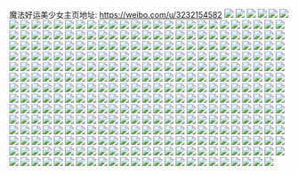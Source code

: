 魔法好运美少女主页地址: https://weibo.com/u/3232154582 
![](https://wx4.sinaimg.cn/mw2000/c0a6c3d6gy1h8m2inwceoj20ku0hr40f.jpg) 
![](https://wx4.sinaimg.cn/mw2000/c0a6c3d6gy1h8by4w1pmjj22db35su0x.jpg) 
![](https://wx4.sinaimg.cn/mw2000/c0a6c3d6gy1h86xttncfcj23402c01kz.jpg) 
![](https://wx4.sinaimg.cn/mw2000/c0a6c3d6gy1h86xu4clapj23402c0kjn.jpg) 
![](https://wx4.sinaimg.cn/mw2000/c0a6c3d6gy1h86xtzcw3yj23402c0b2c.jpg) 
![](https://wx4.sinaimg.cn/mw2000/c0a6c3d6gy1h76dck1gcoj223u35snpe.jpg) 
![](https://wx4.sinaimg.cn/mw2000/c0a6c3d6gy1h76dcpxud6j21vq2qaqv5.jpg) 
![](https://wx4.sinaimg.cn/mw2000/c0a6c3d6gy1h769i551ntj21mq2mrqv5.jpg) 
![](https://wx4.sinaimg.cn/mw2000/c0a6c3d6gy1h769ig09vbj223u35s7wi.jpg) 
![](https://wx4.sinaimg.cn/mw2000/c0a6c3d6gy1h6vqmtv0ulj22801o0qv5.jpg) 
![](https://wx4.sinaimg.cn/mw2000/c0a6c3d6gy1h6unuz3nq1j22c0340qv7.jpg) 
![](https://wx4.sinaimg.cn/mw2000/c0a6c3d6gy1h6unzhu2t6j22c0340npe.jpg) 
![](https://wx4.sinaimg.cn/mw2000/c0a6c3d6gy1h6unyecxsgj24002o0kjn.jpg) 
![](https://wx4.sinaimg.cn/mw2000/c0a6c3d6gy1h66e819c2kj22c0340hdw.jpg) 
![](https://wx4.sinaimg.cn/mw2000/c0a6c3d6gy1h66e7te47wj22512vj7wj.jpg) 
![](https://wx4.sinaimg.cn/mw2000/c0a6c3d6gy1h66e7r3gyfj22c0340qv7.jpg) 
![](https://wx4.sinaimg.cn/mw2000/c0a6c3d6gy1h66e7ob2dpj225j2txqv7.jpg) 
![](https://wx4.sinaimg.cn/mw2000/c0a6c3d6gy1h66e7ydhd8j228x2zihdv.jpg) 
![](https://wx4.sinaimg.cn/mw2000/c0a6c3d6gy1h66e7w793cj22552ub7wh.jpg) 
![](https://wx4.sinaimg.cn/mw2000/c0a6c3d6gy1h66e844ts0j223w2syqv8.jpg) 
![](https://wx4.sinaimg.cn/mw2000/c0a6c3d6gy1h66e8bmgjkj22c03404qv.jpg) 
![](https://wx4.sinaimg.cn/mw2000/c0a6c3d6gy1h66e886tiwj22c03404qv.jpg) 
![](https://wx4.sinaimg.cn/mw2000/c0a6c3d6gy1h66e8ep8ywj22c03401l1.jpg) 
![](https://wx4.sinaimg.cn/mw2000/c0a6c3d6gy1h66e9jorraj227m2qvhdv.jpg) 
![](https://wx4.sinaimg.cn/mw2000/c0a6c3d6gy1h66e8hi3oaj22ay2y3x6r.jpg) 
![](https://wx4.sinaimg.cn/mw2000/c0a6c3d6gy1h52njkfzjqj22c03401kz.jpg) 
![](https://wx4.sinaimg.cn/mw2000/c0a6c3d6gy1h521xwpj54j224h2tz7wi.jpg) 
![](https://wx4.sinaimg.cn/mw2000/c0a6c3d6gy1h521xz3fmjj21ne2ekb29.jpg) 
![](https://wx4.sinaimg.cn/mw2000/c0a6c3d6gy1h521xxzcm4j21xl2jzkjl.jpg) 
![](https://wx4.sinaimg.cn/mw2000/c0a6c3d6gy1h521y03b7dj21vg2mfu0x.jpg) 
![](https://wx4.sinaimg.cn/mw2000/c0a6c3d6gy1h521y5eqpvj22c0340npg.jpg) 
![](https://wx4.sinaimg.cn/mw2000/c0a6c3d6gy1h521yajwtfj228p2ytkjn.jpg) 
![](https://wx4.sinaimg.cn/mw2000/c0a6c3d6gy1h55kndk1tlj222w2s3x6q.jpg) 
![](https://wx4.sinaimg.cn/mw2000/c0a6c3d6gy1h55kna0wwcj22c0340x6q.jpg) 
![](https://wx4.sinaimg.cn/mw2000/c0a6c3d6gy1h55knh1vzrj227r33nb2b.jpg) 
![](https://wx4.sinaimg.cn/mw2000/c0a6c3d6gy1h4o1dm4i38j22802sukjm.jpg) 
![](https://wx4.sinaimg.cn/mw2000/c0a6c3d6gy1h4o1dkll1ij21o32347wi.jpg) 
![](https://wx4.sinaimg.cn/mw2000/c0a6c3d6gy1h4o1dz7rstj223m2suhdu.jpg) 
![](https://wx4.sinaimg.cn/mw2000/c0a6c3d6gy1h496gn2xzsj23402c0hdv.jpg) 
![](https://wx4.sinaimg.cn/mw2000/c0a6c3d6gy1h496gwm3wdj22322zqe83.jpg) 
![](https://wx4.sinaimg.cn/mw2000/c0a6c3d6gy1h496goms7gj23402c0kjm.jpg) 
![](https://wx4.sinaimg.cn/mw2000/c0a6c3d6gy1h284uzryanj22052zskjm.jpg) 
![](https://wx4.sinaimg.cn/mw2000/c0a6c3d6gy1h284mg7ns8j235s23t1l0.jpg) 
![](https://wx4.sinaimg.cn/mw2000/c0a6c3d6gy1h2gdsay6zwj23402c04qr.jpg) 
![](https://wx4.sinaimg.cn/mw2000/c0a6c3d6gy1h284nf03djj235s23ukjm.jpg) 
![](https://wx4.sinaimg.cn/mw2000/c0a6c3d6gy1h284mxlw05j24002o04qt.jpg) 
![](https://wx4.sinaimg.cn/mw2000/c0a6c3d6gy1h2ge78de4oj24002o0kjp.jpg) 
![](https://wx4.sinaimg.cn/mw2000/c0a6c3d6gy1h284mm9xtdj235a45ce83.jpg) 
![](https://wx4.sinaimg.cn/mw2000/c0a6c3d6gy1h284ngzoc3j222k34sb2a.jpg) 
![](https://wx4.sinaimg.cn/mw2000/c0a6c3d6gy1h2dz0tm5opj23404scu10.jpg) 
![](https://wx4.sinaimg.cn/mw2000/c0a6c3d6gy1h284xtxxojj226s2x2u0y.jpg) 
![](https://wx4.sinaimg.cn/mw2000/c0a6c3d6gy1h2gds4fou5j223m2suhdu.jpg) 
![](https://wx4.sinaimg.cn/mw2000/c0a6c3d6gy1h284nioj92j227l2y4b29.jpg) 
![](https://wx4.sinaimg.cn/mw2000/c0a6c3d6gy1h19kugkmb2j20ku0r0agj.jpg) 
![](https://wx4.sinaimg.cn/mw2000/c0a6c3d6gy1h0z5up3ql3j232i2eehdt.jpg) 
![](https://wx4.sinaimg.cn/mw2000/c0a6c3d6gy1h0z5nbay05j23sb2o0hdv.jpg) 
![](https://wx4.sinaimg.cn/mw2000/c0a6c3d6gy1h0z5v3s5ucj20u0140gxi.jpg) 
![](https://wx4.sinaimg.cn/mw2000/c0a6c3d6gy1h0z5nghz11j22c0340e85.jpg) 
![](https://wx4.sinaimg.cn/mw2000/c0a6c3d6gy1h0fk67c03hj235s4bob2e.jpg) 
![](https://wx4.sinaimg.cn/mw2000/c0a6c3d6gy1h0fkfiivl5j234048bkjq.jpg) 
![](https://wx4.sinaimg.cn/mw2000/c0a6c3d6gy1h0fksj24x9j235s48wqva.jpg) 
![](https://wx4.sinaimg.cn/mw2000/c0a6c3d6gy1h04w5xuvfoj2171245h8m.jpg) 
![](https://wx4.sinaimg.cn/mw2000/c0a6c3d6gy1h03nuafkvmj235s23ux6t.jpg) 
![](https://wx4.sinaimg.cn/mw2000/c0a6c3d6gy1h03nvjpm5jj235s23uqv7.jpg) 
![](https://wx4.sinaimg.cn/mw2000/c0a6c3d6gy1h03nujsb2jj235s23ukjp.jpg) 
![](https://wx4.sinaimg.cn/mw2000/c0a6c3d6gy1h03nuqf910j235s23uqv8.jpg) 
![](https://wx4.sinaimg.cn/mw2000/c0a6c3d6gy1h03nu0s0g0j235s23ue85.jpg) 
![](https://wx4.sinaimg.cn/mw2000/c0a6c3d6gy1h03nuyf6qkj235s23u7wk.jpg) 
![](https://wx4.sinaimg.cn/mw2000/c0a6c3d6gy1h03nvqy4wij235s23u1l0.jpg) 
![](https://wx4.sinaimg.cn/mw2000/c0a6c3d6gy1h03nvcantdj235s23uhdx.jpg) 
![](https://wx4.sinaimg.cn/mw2000/c0a6c3d6gy1h03nyllij6j235s23u7wl.jpg) 
![](https://wx4.sinaimg.cn/mw2000/c0a6c3d6gy1gzy9k3cvh3j22i12i1x6p.jpg) 
![](https://wx4.sinaimg.cn/mw2000/c0a6c3d6gy1gzy9k1s8cqj20za0za1e1.jpg) 
![](https://wx4.sinaimg.cn/mw2000/c0a6c3d6gy1gzy9k5ekk0j21yr1yr4qr.jpg) 
![](https://wx4.sinaimg.cn/mw2000/c0a6c3d6gy1gzy9k7krjij23sw2ioe82.jpg) 
![](https://wx4.sinaimg.cn/mw2000/c0a6c3d6gy1gzk4m5h2u2j22dc35snpf.jpg) 
![](https://wx4.sinaimg.cn/mw2000/c0a6c3d6gy1gzk7kp82nsj235s35sqv8.jpg) 
![](https://wx4.sinaimg.cn/mw2000/c0a6c3d6gy1gzk4n7q27dj22dc35shdv.jpg) 
![](https://wx4.sinaimg.cn/mw2000/c0a6c3d6gy1gzk8cm7lfej235s251u0y.jpg) 
![](https://wx4.sinaimg.cn/mw2000/c0a6c3d6gy1gzk8xhf344j235s259b2a.jpg) 
![](https://wx4.sinaimg.cn/mw2000/c0a6c3d6gy1gzk4mt45hqj21xp1kukfp.jpg) 
![](https://wx4.sinaimg.cn/mw2000/c0a6c3d6gy1gzk8y63wizj23zt7eb7wm.jpg) 
![](https://wx4.sinaimg.cn/mw2000/c0a6c3d6gy1gzk8y2dmflj22qp1tvb2a.jpg) 
![](https://wx4.sinaimg.cn/mw2000/c0a6c3d6gy1gzk8xnb3j5j21xz2fhkjl.jpg) 
![](https://wx4.sinaimg.cn/mw2000/c0a6c3d6gy1gz8tgmpljgj223u3324qr.jpg) 
![](https://wx4.sinaimg.cn/mw2000/c0a6c3d6gy1gz8tgq8rx8j235s23u4qs.jpg) 
![](https://wx4.sinaimg.cn/mw2000/c0a6c3d6gy1gz8tgs8uloj21yv2qxb2a.jpg) 
![](https://wx4.sinaimg.cn/mw2000/c0a6c3d6gy1gz8tgyjox3j24005hgx6t.jpg) 
![](https://wx4.sinaimg.cn/mw2000/c0a6c3d6gy1gz8tgk2nsnj24005bz4qs.jpg) 
![](https://wx4.sinaimg.cn/mw2000/c0a6c3d6gy1gz8tguymdtj23405ez4qs.jpg) 
![](https://wx4.sinaimg.cn/mw2000/c0a6c3d6gy1gzb0389socj21r72hwx6p.jpg) 
![](https://wx4.sinaimg.cn/mw2000/c0a6c3d6gy1gzb03bvwu9j21kw1kwb29.jpg) 
![](https://wx4.sinaimg.cn/mw2000/c0a6c3d6gy1gzb03crjjqj20w10w112l.jpg) 
![](https://wx4.sinaimg.cn/mw2000/c0a6c3d6gy1gyjbsuxkv4j235s35sb2c.jpg) 
![](https://wx4.sinaimg.cn/mw2000/c0a6c3d6gy1gyjan5kvp8j22dc35snpf.jpg) 
![](https://wx4.sinaimg.cn/mw2000/c0a6c3d6gy1gyjaui4k52j22dc2x2u0x.jpg) 
![](https://wx4.sinaimg.cn/mw2000/c0a6c3d6gy1gyjamxup3qj22dc35s7wj.jpg) 
![](https://wx4.sinaimg.cn/mw2000/c0a6c3d6gy1gyfivcwtkmj22dc35sb2b.jpg) 
![](https://wx4.sinaimg.cn/mw2000/c0a6c3d6gy1gyfiwsnc34j22422te4qr.jpg) 
![](https://wx4.sinaimg.cn/mw2000/c0a6c3d6gy1gy51uirdktj22dc35sqv7.jpg) 
![](https://wx4.sinaimg.cn/mw2000/c0a6c3d6gy1gxzg1tlo4uj21r02u6b2a.jpg) 
![](https://wx4.sinaimg.cn/mw2000/c0a6c3d6gy1gxzg1rjadxj21x832unpf.jpg) 
![](https://wx4.sinaimg.cn/mw2000/c0a6c3d6gy1gxy0vkiy7wj23404o0qva.jpg) 
![](https://wx4.sinaimg.cn/mw2000/c0a6c3d6gy1gxy0vpn0vqj22yo4xtx6r.jpg) 
![](https://wx4.sinaimg.cn/mw2000/c0a6c3d6gy1gxy0vrvwncj23404pte84.jpg) 
![](https://wx4.sinaimg.cn/mw2000/c0a6c3d6gy1gxy0vt3p1aj20sg0kmgqu.jpg) 
![](https://wx4.sinaimg.cn/mw2000/c0a6c3d6gy1gxy1a438emj23402c0npe.jpg) 
![](https://wx4.sinaimg.cn/mw2000/c0a6c3d6gy1gxy0vl5bfqj20sg158n0t.jpg) 
![](https://wx4.sinaimg.cn/mw2000/c0a6c3d6gy1gxy18h9ovnj21o02804qp.jpg) 
![](https://wx4.sinaimg.cn/mw2000/c0a6c3d6gy1gxy0y5hc87j20ku0rggqs.jpg) 
![](https://wx4.sinaimg.cn/mw2000/c0a6c3d6gy1gxy0yelxtmj22dc35s4qs.jpg) 
![](https://wx4.sinaimg.cn/mw2000/c0a6c3d6gy1gxy0y9ehc4j22d835mqv7.jpg) 
![](https://wx4.sinaimg.cn/mw2000/c0a6c3d6gy1gxy0yaqazxj21az1azqg6.jpg) 
![](https://wx4.sinaimg.cn/mw2000/c0a6c3d6gy1gxy0y4wpg6j225a20cu0x.jpg) 
![](https://wx4.sinaimg.cn/mw2000/c0a6c3d6gy1gxqk3kls3qj20pr0ej75a.jpg) 
![](https://wx4.sinaimg.cn/mw2000/c0a6c3d6gy1gxg2wdm31sj22qf4j2e82.jpg) 
![](https://wx4.sinaimg.cn/mw2000/c0a6c3d6gy1gxb9rwt1vfj224c2pi4qq.jpg) 
![](https://wx4.sinaimg.cn/mw2000/c0a6c3d6gy1gxb9rurdnqj216o1kw1kx.jpg) 
![](https://wx4.sinaimg.cn/mw2000/c0a6c3d6gy1gxb9tsvbmpj22c0340kjn.jpg) 
![](https://wx4.sinaimg.cn/mw2000/c0a6c3d6gy1gxb9tyjgh4j22dc35shdu.jpg) 
![](https://wx4.sinaimg.cn/mw2000/c0a6c3d6gy1gx10c4qfwrj20ku0b13yv.jpg) 
![](https://wx4.sinaimg.cn/mw2000/c0a6c3d6gy1gwygg86e76j22yc2mt1l0.jpg) 
![](https://wx4.sinaimg.cn/mw2000/c0a6c3d6gy1gwxcev4pr9j22wf2wfe84.jpg) 
![](https://wx4.sinaimg.cn/mw2000/c0a6c3d6gy1gwxcf472pej2340340u10.jpg) 
![](https://wx4.sinaimg.cn/mw2000/c0a6c3d6gy1gwxck5te9sj2340340he0.jpg) 
![](https://wx4.sinaimg.cn/mw2000/c0a6c3d6gy1gwxcfdmcffj2340340x6v.jpg) 
![](https://wx4.sinaimg.cn/mw2000/c0a6c3d6gy1gwtp3yghmaj21eq1n0k9z.jpg) 
![](https://wx4.sinaimg.cn/mw2000/c0a6c3d6gy1gwsnw0hfnlj22ay35r1l1.jpg) 
![](https://wx4.sinaimg.cn/mw2000/c0a6c3d6gy1gwsnvl18qkj226q30z4qr.jpg) 
![](https://wx4.sinaimg.cn/mw2000/c0a6c3d6gy1gwsnvqx72nj23402c0x6s.jpg) 
![](https://wx4.sinaimg.cn/mw2000/c0a6c3d6gy1gwsnvuuqg8j22uv4a87wl.jpg) 
![](https://wx4.sinaimg.cn/mw2000/c0a6c3d6gy1gwso02q6nkj23402c07wm.jpg) 
![](https://wx4.sinaimg.cn/mw2000/c0a6c3d6gy1gwsnxvkyg7j22dc31gb2d.jpg) 
![](https://wx4.sinaimg.cn/mw2000/c0a6c3d6gy1gwtp3vqirxj21k028qkjl.jpg) 
![](https://wx4.sinaimg.cn/mw2000/c0a6c3d6gy1gwsnxo8gcyj22c02c04qq.jpg) 
![](https://wx4.sinaimg.cn/mw2000/c0a6c3d6gy1gwtjzzasq7j22an2al7wi.jpg) 
![](https://wx4.sinaimg.cn/mw2000/c0a6c3d6gy1gwtjzvaufoj23404327wl.jpg) 
![](https://wx4.sinaimg.cn/mw2000/c0a6c3d6gy1gwtjzldiz5j226h29sb2a.jpg) 
![](https://wx4.sinaimg.cn/mw2000/c0a6c3d6gy1gwtk05e893j22c0340x6s.jpg) 
![](https://wx4.sinaimg.cn/mw2000/c0a6c3d6gy1gwtjzn6gaqj21f81dsh22.jpg) 
![](https://wx4.sinaimg.cn/mw2000/c0a6c3d6gy1gwtk0ad48kj22u821gnpd.jpg) 
![](https://wx4.sinaimg.cn/mw2000/c0a6c3d6gy1gwja6t9qrqj20ku0rggq5.jpg) 
![](https://wx4.sinaimg.cn/mw2000/c0a6c3d6gy1gwja6u1se6j20ku0rf0y0.jpg) 
![](https://wx4.sinaimg.cn/mw2000/c0a6c3d6gy1gwja6ut40rj20ku0r8n2d.jpg) 
![](https://wx4.sinaimg.cn/mw2000/c0a6c3d6gy1gwja6samduj20ku0rdjwp.jpg) 
![](https://wx4.sinaimg.cn/mw2000/c0a6c3d6gy1gwf3xl1qwlj20ku1947r6.jpg) 
![](https://wx4.sinaimg.cn/mw2000/c0a6c3d6gy1gwf3xoal2yj20ku194kbm.jpg) 
![](https://wx4.sinaimg.cn/mw2000/c0a6c3d6gy1gwf3xjlt7qj20ku194keb.jpg) 
![](https://wx4.sinaimg.cn/mw2000/c0a6c3d6gy1gw70kv81ppj215s0vc0zw.jpg) 
![](https://wx4.sinaimg.cn/mw2000/c0a6c3d6gy1gw70l53d3mj22yh21f7wj.jpg) 
![](https://wx4.sinaimg.cn/mw2000/c0a6c3d6gy1gw70ky4cidj21d11p5qtu.jpg) 
![](https://wx4.sinaimg.cn/mw2000/c0a6c3d6gy1gw0nstf4jnj20w60qdacm.jpg) 
![](https://wx4.sinaimg.cn/mw2000/c0a6c3d6gy1gvu4wmd35jj23402c0e83.jpg) 
![](https://wx4.sinaimg.cn/mw2000/c0a6c3d6gy1gvu4woqcokj23404o04qu.jpg) 
![](https://wx4.sinaimg.cn/mw2000/c0a6c3d6gy1gvu4xxbogqj23402c0u0y.jpg) 
![](https://wx4.sinaimg.cn/mw2000/003wJN3wgy1gvqrz733owj62aj35sx6p02.jpg) 
![](https://wx4.sinaimg.cn/mw2000/003wJN3wgy1gvqryu4otkj623u35sb2c02.jpg) 
![](https://wx4.sinaimg.cn/mw2000/003wJN3wgy1gvqrzcoz4ej622k2sukjo02.jpg) 
![](https://wx4.sinaimg.cn/mw2000/003wJN3wgy1gvqrz0wieuj633v516nph02.jpg) 
![](https://wx4.sinaimg.cn/mw2000/003wJN3wgy1gvqrz45qdmj63404o0hdy02.jpg) 
![](https://wx4.sinaimg.cn/mw2000/003wJN3wgy1gvqrz1ivb8j60ku0yik1902.jpg) 
![](https://wx4.sinaimg.cn/mw2000/003wJN3wgy1gvqrzf6ikdj62oi4gmhdx02.jpg) 
![](https://wx4.sinaimg.cn/mw2000/003wJN3wgy1gvqrz8eywgj61nv35skjm02.jpg) 
![](https://wx4.sinaimg.cn/mw2000/003wJN3wgy1gvqrzhjhr0j62qf4cvkjo02.jpg) 
![](https://wx4.sinaimg.cn/mw2000/003wJN3wgy1gvqryn2mu9j63402c0nph02.jpg) 
![](https://wx4.sinaimg.cn/mw2000/003wJN3wgy1gvqrzufm79j61z02yjqv502.jpg) 
![](https://wx4.sinaimg.cn/mw2000/003wJN3wgy1gvqrzj6cwyj62gd23oe8302.jpg) 
![](https://wx4.sinaimg.cn/mw2000/c0a6c3d6gy1gy21blgertj22c033yb2b.jpg) 
![](https://wx4.sinaimg.cn/mw2000/003wJN3wgy1gv0qsraxitj62xj27o1ky02.jpg) 
![](https://wx4.sinaimg.cn/mw2000/003wJN3wgy1gv0qu6nft2j60u00wjdlh02.jpg) 
![](https://wx4.sinaimg.cn/mw2000/003wJN3wgy1guf2vc4al9j62sg48ghdy02.jpg) 
![](https://wx4.sinaimg.cn/mw2000/003wJN3wgy1guf2uwz841j624g35sb2d02.jpg) 
![](https://wx4.sinaimg.cn/mw2000/003wJN3wgy1guf2uzxvirj61dh35s7wj02.jpg) 
![](https://wx4.sinaimg.cn/mw2000/003wJN3wgy1guf2usxfboj62lt4b51l002.jpg) 
![](https://wx4.sinaimg.cn/mw2000/003wJN3wgy1guf2fikgstj623u66yx6w02.jpg) 
![](https://wx4.sinaimg.cn/mw2000/003wJN3wgy1guf2fmqcxvj628t3ns7wk02.jpg) 
![](https://wx4.sinaimg.cn/mw2000/003wJN3wgy1guf2vls9onj626w288b2a02.jpg) 
![](https://wx4.sinaimg.cn/mw2000/003wJN3wgy1guf2v7pqqkj623u35snph02.jpg) 
![](https://wx4.sinaimg.cn/mw2000/003wJN3wgy1guf2wqg58oj622632ukjm02.jpg) 
![](https://wx4.sinaimg.cn/mw2000/003wJN3wgy1guf2vj8jefj62183uohdv02.jpg) 
![](https://wx4.sinaimg.cn/mw2000/003wJN3wgy1guf2vffatwj62ll4gdhdw02.jpg) 
![](https://wx4.sinaimg.cn/mw2000/003wJN3wgy1guf2ur5vqej63324frx6s02.jpg) 
![](https://wx4.sinaimg.cn/mw2000/003wJN3wgy1guf2vodjmwj61zj3ej1kz02.jpg) 
![](https://wx4.sinaimg.cn/mw2000/003wJN3wgy1guf2z85016j62bc334hdv02.jpg) 
![](https://wx4.sinaimg.cn/mw2000/003wJN3wgy1guf2wnpmokj62p750ob2g02.jpg) 
![](https://wx4.sinaimg.cn/mw2000/003wJN3wgy1guf3jpod4xj62yr4xwu1102.jpg) 
![](https://wx4.sinaimg.cn/mw2000/003wJN3wgy1guf30dt0mwj62bb5ed1kz02.jpg) 
![](https://wx4.sinaimg.cn/mw2000/003wJN3wgy1guf2whorhsj63404jnx6v02.jpg) 
![](https://wx4.sinaimg.cn/mw2000/c0a6c3d6gy1gr7tizl19wj21jz2pcnot.jpg) 
![](https://wx4.sinaimg.cn/mw2000/c0a6c3d6gy1gr7tjndz0oj220p2w1b2c.jpg) 
![](https://wx4.sinaimg.cn/mw2000/c0a6c3d6gy1gr7tlgjzouj20u01fghdt.jpg) 
![](https://wx4.sinaimg.cn/mw2000/c0a6c3d6gy1gr7tjaf362j23404tc1l0.jpg) 
![](https://wx4.sinaimg.cn/mw2000/c0a6c3d6gy1gr7tj1hq6yj20u00u0dkd.jpg) 
![](https://wx4.sinaimg.cn/mw2000/c0a6c3d6gy1gr7tj5nzslj234065whdy.jpg) 
![](https://wx4.sinaimg.cn/mw2000/c0a6c3d6gy1gr7tixgxwtj22g12c0u0x.jpg) 
![](https://wx4.sinaimg.cn/mw2000/c0a6c3d6gy1gr7tj10j3bj20u00u044r.jpg) 
![](https://wx4.sinaimg.cn/mw2000/003wJN3wgy1gr7tjhuhbjj63402c0u0x02.jpg) 
![](https://wx4.sinaimg.cn/mw2000/c0a6c3d6gy1gr6nua3msuj20ku0ffgpp.jpg) 
![](https://wx4.sinaimg.cn/mw2000/c0a6c3d6gy1gpg7jt6ybqj21hc0u07d1.jpg) 
![](https://wx4.sinaimg.cn/mw2000/c0a6c3d6gy1gpg7jui41bj21hc0u0won.jpg) 
![](https://wx4.sinaimg.cn/mw2000/c0a6c3d6gy1gpg7jvav46j21hc0u0ajl.jpg) 
![](https://wx4.sinaimg.cn/mw2000/c0a6c3d6gy1gpg7js9uzwj21hc0u079j.jpg) 
![](https://wx4.sinaimg.cn/mw2000/c0a6c3d6gy1gpg7jwhl49j21hc0u0ayi.jpg) 
![](https://wx4.sinaimg.cn/mw2000/c0a6c3d6gy1gpg7jy6vkxj21hc0u0n88.jpg) 
![](https://wx4.sinaimg.cn/mw2000/c0a6c3d6ly1gox9ukg0bkj20n01dswmc.jpg) 
![](https://wx4.sinaimg.cn/mw2000/c0a6c3d6ly1gox9ulljusj20n01dsnaj.jpg) 
![](https://wx4.sinaimg.cn/mw2000/c0a6c3d6ly1gox9umhpz8j20ku194dpb.jpg) 
![](https://wx4.sinaimg.cn/mw2000/c0a6c3d6ly1gouvif70h6j20qo0sfadc.jpg) 
![](https://wx4.sinaimg.cn/mw2000/c0a6c3d6ly1gouvifuga2j20ik0ijwhr.jpg) 
![](https://wx4.sinaimg.cn/mw2000/c0a6c3d6ly1go2hu4q3fwj20u01hcwk3.jpg) 
![](https://wx4.sinaimg.cn/mw2000/c0a6c3d6ly1gnxpli3jfej208w08wgm4.jpg) 
![](https://wx4.sinaimg.cn/mw2000/c0a6c3d6ly1gnpp7set4oj20mz0uetca.jpg) 
![](https://wx4.sinaimg.cn/mw2000/c0a6c3d6ly1gl1qqehwsxj21ds0n04qr.jpg) 
![](https://wx4.sinaimg.cn/mw2000/c0a6c3d6ly1gl1qqbugljj21ds0n0x6q.jpg) 
![](https://wx4.sinaimg.cn/mw2000/c0a6c3d6ly1gl1qq6lelxj21ds0n0qv7.jpg) 
![](https://wx4.sinaimg.cn/mw2000/c0a6c3d6ly1gl1r4p1p1pj21ds0n07wk.jpg) 
![](https://wx4.sinaimg.cn/mw2000/c0a6c3d6ly1gktpgezvc0j21ds0n07wi.jpg) 
![](https://wx4.sinaimg.cn/mw2000/c0a6c3d6ly1gktpgfbolzj20u00dut9v.jpg) 
![](https://wx4.sinaimg.cn/mw2000/c0a6c3d6ly1gktpgg3fhpj20u00dumy3.jpg) 
![](https://wx4.sinaimg.cn/mw2000/c0a6c3d6ly1ggdnvekdupj225q1mbnpd.jpg) 
![](https://wx4.sinaimg.cn/mw2000/c0a6c3d6ly1ggbrn8x5x9j23402c0u0x.jpg) 
![](https://wx4.sinaimg.cn/mw2000/c0a6c3d6ly1ggbrndmbaqj22c03401kz.jpg) 
![](https://wx4.sinaimg.cn/mw2000/c0a6c3d6ly1ggbrnlxn65j20u00u0th6.jpg) 
![](https://wx4.sinaimg.cn/mw2000/c0a6c3d6ly1ggbrnl3642j20yi0yknpd.jpg) 
![](https://wx4.sinaimg.cn/mw2000/c0a6c3d6ly1ggbrnhfxr8j23402c0u0x.jpg) 
![](https://wx4.sinaimg.cn/mw2000/c0a6c3d6ly1ggbrnjqw7mj20u011iq9s.jpg) 
![](https://wx4.sinaimg.cn/mw2000/c0a6c3d6ly1geglr9nyf6j23402c01l1.jpg) 
![](https://wx4.sinaimg.cn/mw2000/c0a6c3d6ly1geglrejxftj22pe2124qr.jpg) 
![](https://wx4.sinaimg.cn/mw2000/c0a6c3d6ly1gefjpsf1tuj23402c0kjm.jpg) 
![](https://wx4.sinaimg.cn/mw2000/c0a6c3d6ly1gefjq4kb6mj20tz0mb1e1.jpg) 
![](https://wx4.sinaimg.cn/mw2000/c0a6c3d6ly1gdj7iz3bauj21iv29t4qq.jpg) 
![](https://wx4.sinaimg.cn/mw2000/c0a6c3d6ly1gdj7iwmdwzj21f40rstzf.jpg) 
![](https://wx4.sinaimg.cn/mw2000/c0a6c3d6ly1gdj7j3ruadj223j3b9npj.jpg) 
![](https://wx4.sinaimg.cn/mw2000/c0a6c3d6ly1gdj7jehbl1j265q3uwx6u.jpg) 
![](https://wx4.sinaimg.cn/mw2000/c0a6c3d6ly1gdj7j8v24hj22233347wm.jpg) 
![](https://wx4.sinaimg.cn/mw2000/c0a6c3d6ly1gdj7jgiivuj220a30fnpd.jpg) 
![](https://wx4.sinaimg.cn/mw2000/c0a6c3d6ly1gdj7ji1bqsj21ls2a1ndz.jpg) 
![](https://wx4.sinaimg.cn/mw2000/c0a6c3d6ly1gdj7jj8froj21e02bcu0x.jpg) 
![](https://wx4.sinaimg.cn/mw2000/c0a6c3d6ly1gdj7jjmidij21900tg471.jpg) 
![](https://wx4.sinaimg.cn/mw2000/c0a6c3d6ly1gdj7jlvv58j22dh35zx6p.jpg) 
![](https://wx4.sinaimg.cn/mw2000/c0a6c3d6ly1gdj7jmz2kfj20j60srgmo.jpg) 
![](https://wx4.sinaimg.cn/mw2000/c0a6c3d6ly1gdj7jodwg7j20u0190hcb.jpg) 
![](https://wx4.sinaimg.cn/mw2000/c0a6c3d6ly1gdj7jp37mej21zx2yi18v.jpg) 
![](https://wx4.sinaimg.cn/mw2000/c0a6c3d6ly1gdj7jpk983j20u014rdhh.jpg) 
![](https://wx4.sinaimg.cn/mw2000/c0a6c3d6ly1gdj7ju1mg6j22eq3m4qv7.jpg) 
![](https://wx4.sinaimg.cn/mw2000/c0a6c3d6ly1gdj7k2vqg1j256o3gg1l7.jpg) 
![](https://wx4.sinaimg.cn/mw2000/c0a6c3d6ly1gdj7k4gczoj21dg226qbq.jpg) 
![](https://wx4.sinaimg.cn/mw2000/c0a6c3d6ly1gdj7klaw7ij20u0192ad0.jpg) 
![](https://wx4.sinaimg.cn/mw2000/c0a6c3d6ly1gcz965qoyvj23402c01l0.jpg) 
![](https://wx4.sinaimg.cn/mw2000/c0a6c3d6ly1gcz99mm0nzj23402c0b2b.jpg) 
![](https://wx4.sinaimg.cn/mw2000/c0a6c3d6ly1gcz9bjw8wpj22c02c0qv6.jpg) 
![](https://wx4.sinaimg.cn/mw2000/c0a6c3d6ly1gcz99phguzj23402c01l0.jpg) 
![](https://wx4.sinaimg.cn/mw2000/c0a6c3d6ly1gcz99qly3uj20n00yjds5.jpg) 
![](https://wx4.sinaimg.cn/mw2000/c0a6c3d6ly1gcz968ohkej22t423uqv6.jpg) 
![](https://wx4.sinaimg.cn/mw2000/c0a6c3d6ly1gcxbn49ombj21ds1k0qce.jpg) 
![](https://wx4.sinaimg.cn/mw2000/c0a6c3d6ly1gcxbnbnp6uj21400u046j.jpg) 
![](https://wx4.sinaimg.cn/mw2000/c0a6c3d6ly1gcxbncerkjj20m80etwfq.jpg) 
![](https://wx4.sinaimg.cn/mw2000/c0a6c3d6ly1gcxbp9iy83j20j60u140c.jpg) 
![](https://wx4.sinaimg.cn/mw2000/c0a6c3d6ly1gcxbqm1oboj20om1i377l.jpg) 
![](https://wx4.sinaimg.cn/mw2000/c0a6c3d6ly1gcxbqmjv7fj20iy0rx40d.jpg) 
![](https://wx4.sinaimg.cn/mw2000/c0a6c3d6ly1gcxbqn1ymgj20tk0scagm.jpg) 
![](https://wx4.sinaimg.cn/mw2000/c0a6c3d6ly1gcq03hqv58j23402c0npe.jpg) 
![](https://wx4.sinaimg.cn/mw2000/c0a6c3d6ly1gcq03oqr85j22ux2574qr.jpg) 
![](https://wx4.sinaimg.cn/mw2000/c0a6c3d6ly1gcq03tinp4j22c02c0npe.jpg) 
![](https://wx4.sinaimg.cn/mw2000/c0a6c3d6ly1gcq03v64lxj21mb1mbwwv.jpg) 
![](https://wx4.sinaimg.cn/mw2000/c0a6c3d6ly1gcq03ufktnj20n00u7h1z.jpg) 
![](https://wx4.sinaimg.cn/mw2000/c0a6c3d6ly1gcq03dqgcvj22z529l7wj.jpg) 
![](https://wx4.sinaimg.cn/mw2000/c0a6c3d6ly1gcb9w0sulxj23402c0e83.jpg) 
![](https://wx4.sinaimg.cn/mw2000/c0a6c3d6ly1gcb9w3ddf5j22vg25lkjm.jpg) 
![](https://wx4.sinaimg.cn/mw2000/c0a6c3d6ly1gcb9w68n6ej23402c0npe.jpg) 
![](https://wx4.sinaimg.cn/mw2000/c0a6c3d6ly1gcb9w89v8nj234027mx6q.jpg) 
![](https://wx4.sinaimg.cn/mw2000/c0a6c3d6ly1gcb9vw7nxej226235sb2a.jpg) 
![](https://wx4.sinaimg.cn/mw2000/c0a6c3d6ly1gcb9w9z710j23402c0u0y.jpg) 
![](https://wx4.sinaimg.cn/mw2000/c0a6c3d6ly1gcb9wbr7luj23402c0e81.jpg) 
![](https://wx4.sinaimg.cn/mw2000/c0a6c3d6ly1gcb9vy17k4j23402c0kjm.jpg) 
![](https://wx4.sinaimg.cn/mw2000/c0a6c3d6ly1gcb9wcu8c0j21400u0gpg.jpg) 
![](https://wx4.sinaimg.cn/mw2000/c0a6c3d6ly1gc9ulrskkgj21jk14ye2g.jpg) 
![](https://wx4.sinaimg.cn/mw2000/c0a6c3d6ly1gc9ulqjsvyj21jk220e81.jpg) 
![](https://wx4.sinaimg.cn/mw2000/c0a6c3d6ly1gagt1ybedaj20je0ekq94.jpg) 
![](https://wx4.sinaimg.cn/mw2000/c0a6c3d6ly1g99h7avphpj23402c0e83.jpg) 
![](https://wx4.sinaimg.cn/mw2000/c0a6c3d6ly1g99h79cleuj23402c0e82.jpg) 
![](https://wx4.sinaimg.cn/mw2000/c0a6c3d6ly1g99h7cuoekj20k00dc40a.jpg) 
![](https://wx4.sinaimg.cn/mw2000/c0a6c3d6ly1g99h7dqjwdj23402c0hdu.jpg) 
![](https://wx4.sinaimg.cn/mw2000/c0a6c3d6ly1g99h7f8yp2j23402c0u0y.jpg) 
![](https://wx4.sinaimg.cn/mw2000/c0a6c3d6ly1g99h7g8byfj23402c0kjm.jpg) 
![](https://wx4.sinaimg.cn/mw2000/c0a6c3d6ly1g8quilgut9j23402c0hdu.jpg) 
![](https://wx4.sinaimg.cn/mw2000/c0a6c3d6ly1g80b6vbr0ij20g40g4t9k.jpg) 
![](https://wx4.sinaimg.cn/mw2000/c0a6c3d6ly1g80b6vmu58j20go0gojse.jpg) 
![](https://wx4.sinaimg.cn/mw2000/c0a6c3d6ly1g7ptluvuekj23402c0e82.jpg) 
![](https://wx4.sinaimg.cn/mw2000/c0a6c3d6ly1g7no5unbioj20ku0t9n32.jpg) 
![](https://wx4.sinaimg.cn/mw2000/c0a6c3d6ly1g7l4ey7heaj23402c0x6s.jpg) 
![](https://wx4.sinaimg.cn/mw2000/c0a6c3d6ly1g7ky8d5epgj23402c0kjn.jpg) 
![](https://wx4.sinaimg.cn/mw2000/c0a6c3d6ly1g7l4et97d9j23402c0hdu.jpg) 
![](https://wx4.sinaimg.cn/mw2000/c0a6c3d6ly1g7l4fhw1b1j23402c0qv6.jpg) 
![](https://wx4.sinaimg.cn/mw2000/c0a6c3d6ly1g775nxtobij23id3idu0x.jpg) 
![](https://wx4.sinaimg.cn/mw2000/c0a6c3d6ly1g775nyh8qcj20to0sktc6.jpg) 
![](https://wx4.sinaimg.cn/mw2000/c0a6c3d6ly1g775nxaidgj20f00fogp7.jpg) 
![](https://wx4.sinaimg.cn/mw2000/c0a6c3d6ly1g775nx1c4yj21o016g11p.jpg) 
![](https://wx4.sinaimg.cn/mw2000/c0a6c3d6ly1g775o05dvqj21900tg471.jpg) 
![](https://wx4.sinaimg.cn/mw2000/c0a6c3d6ly1g775nz8zfyj22c02c0u0x.jpg) 
![](https://wx4.sinaimg.cn/mw2000/c0a6c3d6ly1g775nzohcsj20t10sstjn.jpg) 
![](https://wx4.sinaimg.cn/mw2000/c0a6c3d6ly1g775nzx8alj20ta0sqwl6.jpg) 
![](https://wx4.sinaimg.cn/mw2000/c0a6c3d6ly1g775nwjd1hj22bc2byhdu.jpg) 
![](https://wx4.sinaimg.cn/mw2000/c0a6c3d6ly1g6wu323xa0j20rs19m7l7.jpg) 
![](https://wx4.sinaimg.cn/mw2000/c0a6c3d6ly1g6ntd1lfxaj22c02c0kjl.jpg) 
![](https://wx4.sinaimg.cn/mw2000/c0a6c3d6ly1g6ntd4f8awj22c02c0u0x.jpg) 
![](https://wx4.sinaimg.cn/mw2000/c0a6c3d6ly1g6ntd5skxyj22c02c0e81.jpg) 
![](https://wx4.sinaimg.cn/mw2000/c0a6c3d6ly1g6ntct45vcj214y0u0dml.jpg) 
![](https://wx4.sinaimg.cn/mw2000/c0a6c3d6ly1g6ntd80drbj23402c01ky.jpg) 
![](https://wx4.sinaimg.cn/mw2000/c0a6c3d6ly1g6ntd8x1fij20w20u0n65.jpg) 
![](https://wx4.sinaimg.cn/mw2000/c0a6c3d6ly1g5vtnztwdrj22lu1yc4qq.jpg) 
![](https://wx4.sinaimg.cn/mw2000/c0a6c3d6ly1g5tbe2mn9wj23402c0kjn.jpg) 
![](https://wx4.sinaimg.cn/mw2000/c0a6c3d6ly1g5tbdsj98yj23402c07wi.jpg) 
![](https://wx4.sinaimg.cn/mw2000/c0a6c3d6ly1g5tbrwp90oj23412bze89.jpg) 
![](https://wx4.sinaimg.cn/mw2000/c0a6c3d6ly1g5fvc6n3rpj21nz1xkaov.jpg) 
![](https://wx4.sinaimg.cn/mw2000/c0a6c3d6ly1g5b5pm7xtoj20hs0metcv.jpg) 
![](https://wx4.sinaimg.cn/mw2000/c0a6c3d6ly1g5b5pna2c8j20nd0g8n0j.jpg) 
![](https://wx4.sinaimg.cn/mw2000/c0a6c3d6ly1g5b5pmydb0j20k00u0jtn.jpg) 
![](https://wx4.sinaimg.cn/mw2000/c0a6c3d6ly1g59mq0to4gj21z41ve1g2.jpg) 
![](https://wx4.sinaimg.cn/mw2000/c0a6c3d6ly1g59mq15dxrj21400qjq9a.jpg) 
![](https://wx4.sinaimg.cn/mw2000/c0a6c3d6ly1g58m2ad0scj21pc2vaqi1.jpg) 
![](https://wx4.sinaimg.cn/mw2000/c0a6c3d6ly1g58m2ckrvlj21p62v41kx.jpg) 
![](https://wx4.sinaimg.cn/mw2000/c0a6c3d6ly1g58m2cz069j20yh0yh75t.jpg) 
![](https://wx4.sinaimg.cn/mw2000/c0a6c3d6ly1g58m2d8mkoj20yi0yidhi.jpg) 
![](https://wx4.sinaimg.cn/mw2000/c0a6c3d6ly1g4vvxxnubyj20ep0e03zr.jpg) 
![](https://wx4.sinaimg.cn/mw2000/c0a6c3d6ly1g4s5jif9yjj21r90tw77r.jpg) 
![](https://wx4.sinaimg.cn/mw2000/c0a6c3d6ly1g4s5jjb7svj21r70twgsf.jpg) 
![](https://wx4.sinaimg.cn/mw2000/c0a6c3d6ly1g4s5jkiu1cj21r80twwjf.jpg) 
![](https://wx4.sinaimg.cn/mw2000/c0a6c3d6ly1g4s5jktw4wj21400gggna.jpg) 
![](https://wx4.sinaimg.cn/mw2000/c0a6c3d6ly1g4r8bxge9jj21rc0qzgqt.jpg) 
![](https://wx4.sinaimg.cn/mw2000/c0a6c3d6ly1g4cam5anqlj20v915ju0x.jpg) 
![](https://wx4.sinaimg.cn/mw2000/c0a6c3d6ly1g495i5a3dkj20ru14twuq.jpg) 
![](https://wx4.sinaimg.cn/mw2000/c0a6c3d6ly1g495i4secij20j614ewle.jpg) 
![](https://wx4.sinaimg.cn/mw2000/c0a6c3d6ly1g453t06c35j20qo0qyn19.jpg) 
![](https://wx4.sinaimg.cn/mw2000/c0a6c3d6ly1g4396qmeenj23402c0hdu.jpg) 
![](https://wx4.sinaimg.cn/mw2000/c0a6c3d6ly1g4397h0p9hj23402c07wi.jpg) 
![](https://wx4.sinaimg.cn/mw2000/c0a6c3d6ly1g4395wo2x0j23402c0kjm.jpg) 
![](https://wx4.sinaimg.cn/mw2000/c0a6c3d6ly1g3yqnbngfzj21400s8gst.jpg) 
![](https://wx4.sinaimg.cn/mw2000/c0a6c3d6ly1g3tx3c5ug5j20ku0iun0e.jpg) 
![](https://wx4.sinaimg.cn/mw2000/c0a6c3d6ly1g396wfk4mbj20q60c5n0i.jpg) 
![](https://wx4.sinaimg.cn/mw2000/c0a6c3d6ly1g2x5zfbhzmj213w0u010k.jpg) 
![](https://wx4.sinaimg.cn/mw2000/c0a6c3d6ly1g2x5zgl5unj23402c0qv5.jpg) 
![](https://wx4.sinaimg.cn/mw2000/c0a6c3d6ly1g2x68wy7foj20qo0k0asd.jpg) 
![](https://wx4.sinaimg.cn/mw2000/c0a6c3d6ly1g2x61cxyx5j21120kuqv5.jpg) 
![](https://wx4.sinaimg.cn/mw2000/c0a6c3d6ly1g2x636axscj20r50q976k.jpg) 
![](https://wx4.sinaimg.cn/mw2000/c0a6c3d6ly1g2xceho2dgj22yo1o04qq.jpg) 
![](https://wx4.sinaimg.cn/mw2000/c0a6c3d6ly1g2nbn759q9j21hc0u0h1e.jpg) 
![](https://wx4.sinaimg.cn/mw2000/c0a6c3d6ly1g2nbo4pj9fj20qo0k0qua.jpg) 
![](https://wx4.sinaimg.cn/mw2000/c0a6c3d6ly1g2nbowj43hj20qo0k0kfg.jpg) 
![](https://wx4.sinaimg.cn/mw2000/c0a6c3d6ly1g1kzqpebirj20xc18g4nl.jpg) 
![](https://wx4.sinaimg.cn/mw2000/c0a6c3d6ly1g1kzrm52z2j23402c0hdw.jpg) 
![](https://wx4.sinaimg.cn/mw2000/c0a6c3d6ly1fz04davwh1j23402c0u0x.jpg) 
![](https://wx4.sinaimg.cn/mw2000/c0a6c3d6ly1fwpfxxge1gj22io1w0x6w.jpg) 
![](https://wx4.sinaimg.cn/mw2000/c0a6c3d6ly1fvgvpjf4s4j21zx2zv1ky.jpg) 
![](https://wx4.sinaimg.cn/mw2000/c0a6c3d6ly1ful4947rk9j21pc0yib2b.jpg) 
